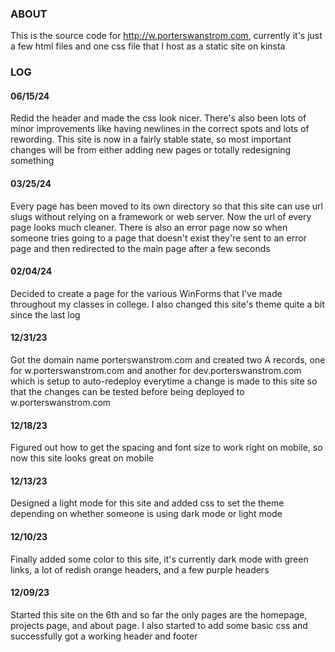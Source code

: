 ### ABOUT

This is the source code for http://w.porterswanstrom.com,
currently it's just a few html files and one css file that
I host as a static site on kinsta

### LOG

#### 06/15/24
Redid the header and made the css look nicer. There's also
been lots of minor improvements like having newlines in the
correct spots and lots of rewording. This site is now in a
fairly stable state, so most important changes will be from
either adding new pages or totally redesigning something

#### 03/25/24
Every page has been moved to its own directory so that this
site can use url slugs without relying on a framework or web
server. Now the url of every page looks much cleaner. There
is also an error page now so when someone tries going to a
page that doesn't exist they're sent to an error page and
then redirected to the main page after a few seconds

#### 02/04/24
Decided to create a page for the various WinForms that I've
made throughout my classes in college. I also changed this
site's theme quite a bit since the last log

#### 12/31/23
Got the domain name porterswanstrom.com and created two
A records, one for w.porterswanstrom.com and another for
dev.porterswanstrom.com which is setup to auto-redeploy
everytime a change is made to this site so that the changes
can be tested before being deployed to w.porterswanstrom.com

#### 12/18/23
Figured out how to get the spacing and font size to work
right on mobile, so now this site looks great on mobile

#### 12/13/23
Designed a light mode for this site and added css to set
the theme depending on whether someone is using dark mode
or light mode

#### 12/10/23
Finally added some color to this site, it's currently dark
mode with green links, a lot of redish orange headers, and
a few purple headers

#### 12/09/23
Started this site on the 6th and so far the only pages
are the homepage, projects page, and about page. I also
started to add some basic css and successfully got a
working header and footer
